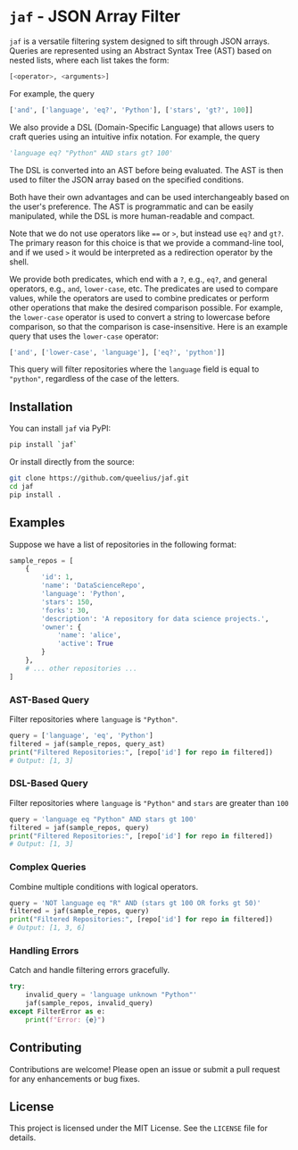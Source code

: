 # `jaf` - JSON Array Filter

`jaf` is a versatile filtering system designed to sift through JSON arrays.
Queries are represented using an Abstract Syntax Tree (AST) based on nested
lists, where each list takes the form:

```python
[<operator>, <arguments>]
```

For example, the query

```python
['and', ['language', 'eq?', 'Python'], ['stars', 'gt?', 100]]
```

We also provide a DSL (Domain-Specific Language) that allows users to craft
queries using an intuitive infix notation. For example, the query

```python
'language eq? "Python" AND stars gt? 100'
```

The DSL is converted into an AST before being evaluated. The AST is then used
to filter the JSON array based on the specified conditions.

Both have their own advantages and can be used interchangeably based on the
user's preference. The AST is programmatic and can be easily manipulated, while
the DSL is more human-readable and compact.

Note that we do not use operators like `==` or `>`, but instead use `eq?` and
`gt?`. The primary reason for this choice is that we provide a command-line
tool, and if we used `>` it would be interpreted as a redirection operator
by the shell.

We provide both predicates, which end with a `?`, e.g., `eq?`, and general
operators, e.g., `and`, `lower-case`, etc. The predicates are used to compare
values, while the operators are used to combine predicates or perform other
operations that make the desired comparison possible. For example, the
`lower-case` operator is used to convert a string to lowercase before
comparison, so that the comparison is case-insensitive. Here is an example
query that uses the `lower-case` operator:

```python
['and', ['lower-case', 'language'], ['eq?', 'python']]
```

This query will filter repositories where the `language` field is equal to
`"python"`, regardless of the case of the letters.


## Installation

You can install `jaf` via PyPI:

```bash
pip install `jaf`
```

Or install directly from the source:

```bash
git clone https://github.com/queelius/jaf.git
cd jaf
pip install .
```

## Examples

Suppose we have a list of repositories in the following format:

```python
sample_repos = [
    {
        'id': 1,
        'name': 'DataScienceRepo',
        'language': 'Python',
        'stars': 150,
        'forks': 30,
        'description': 'A repository for data science projects.',
        'owner': {
            'name': 'alice',
            'active': True
        }
    },
    # ... other repositories ...
]
```

### AST-Based Query

Filter repositories where `language` is `"Python"`.

```python
query = ['language', 'eq', 'Python']
filtered = jaf(sample_repos, query_ast)
print("Filtered Repositories:", [repo['id'] for repo in filtered])
# Output: [1, 3]
```

### DSL-Based Query

Filter repositories where `language` is `"Python"` and `stars` are greater than `100`

```python
query = 'language eq "Python" AND stars gt 100'
filtered = jaf(sample_repos, query)
print("Filtered Repositories:", [repo['id'] for repo in filtered])
# Output: [1, 3]
```

### Complex Queries

Combine multiple conditions with logical operators.

```python
query = 'NOT language eq "R" AND (stars gt 100 OR forks gt 50)'
filtered = jaf(sample_repos, query)
print("Filtered Repositories:", [repo['id'] for repo in filtered])
# Output: [1, 3, 6]
```

### Handling Errors

Catch and handle filtering errors gracefully.

```python
try:
    invalid_query = 'language unknown "Python"'
    jaf(sample_repos, invalid_query)
except FilterError as e:
    print(f"Error: {e}")
```

## Contributing

Contributions are welcome! Please open an issue or submit a pull request for any enhancements or bug fixes.

## License

This project is licensed under the MIT License. See the `LICENSE` file for details.

